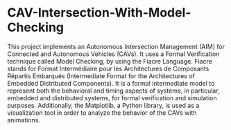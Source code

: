 # CAV-Intersection-With-Model-Checking
This project implements an Autonomous Intersection Management (AIM) for Connected and Autonomous Vehicles (CAVs). It uses a Formal Verification technique called Model Checking, by using the Fiacre Language. Fiacre stands for Format Intermédiaire pour les Architectures de Composants Répartis Embarqués (Intermediate Format for the Architectures of Embedded Distributed Components). It is a formal intermediate model to represent both the behavioral and timing aspects of systems, in particular, embedded and distributed systems, for formal verification and simulation purposes. Additionally, the Matplotlib, a Python library, is used as a visualization tool in order to analyze the behavior of the CAVs with animations.
